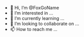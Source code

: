 - 👋 Hi, I’m @FoxGoName
- 👀 I’m interested in ...
- 🌱 I’m currently learning ...
- 💞️ I’m looking to collaborate on ...
- 📫 How to reach me ...

<!---
FoxGoName/FoxGoName is a ✨ special ✨ repository because its `README.md` (this file) appears on your GitHub profile.
You can click the Preview link to take a look at your changes.
--->
